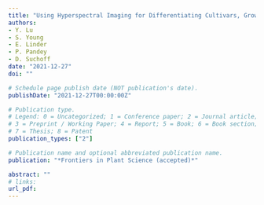 ```yaml
---
title: "Using Hyperspectral Imaging for Differentiating Cultivars, Growth Stages, Flowers and Leaves of Industrial Hemp"
authors:
- Y. Lu
- S. Young
- E. Linder
- P. Pandey
- D. Suchoff
date: "2021-12-27"
doi: ""

# Schedule page publish date (NOT publication's date).
publishDate: "2021-12-27T00:00:00Z"

# Publication type.
# Legend: 0 = Uncategorized; 1 = Conference paper; 2 = Journal article;
# 3 = Preprint / Working Paper; 4 = Report; 5 = Book; 6 = Book section;
# 7 = Thesis; 8 = Patent
publication_types: ["2"]

# Publication name and optional abbreviated publication name.
publication: "*Frontiers in Plant Science (accepted)*"

abstract: ""
# links:
url_pdf: 
---
```

